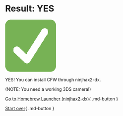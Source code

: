 # Result: YES

![Image](/images/seventeen/success.png)

YES! You can install CFW through ninjhax2-dx.

(NOTE: You need a working 3DS camera!)

[Go to Homebrew Launcher (ninjhax2-dx)](https://3ds.hacks.guide/homebrew-launcher-(ninjhax2-dx)){ .md-button } 

[Start over](/seventeen){ .md-button }